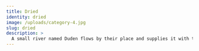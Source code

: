 ```yaml
---
title: Dried
identity: dried
image: /uploads/category-4.jpg
slug: dried
description: >
  A small river named Duden flows by their place and supplies it with the necessary regelialia. It is a paradisematic country, in which roasted parts of sentences fly into your mouth. Text should turn around and return to its own, safe country. But nothing the copy said could convince her and so it didn’t take long until.
---
```

